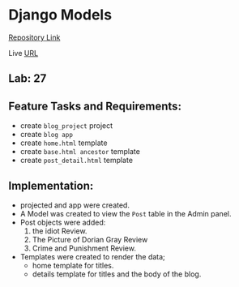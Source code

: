 # Django Models


[Repository Link](https://github.com/randalsallaq/django-models)

Live [URL](https://randalsallaq.github.io/django-models/)

## Lab: 27
## Feature Tasks and Requirements:

- create `blog_project` project
- create `blog app`
- create `home.html` template
- create `base.html ancestor` template
- create `post_detail.html` template


## Implementation:

- projected and app were created.
- A Model was created to view the `Post` table in the Admin panel.
- Post objects were added:
    1. the idiot Review.
    2. The Picture of Dorian Gray Review
    3. Crime and Punishment Review.
- Templates were created to render the data; 
    * home template for titles.
    * details template for titles and the body of the blog.